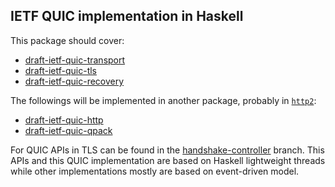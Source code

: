 ## IETF QUIC implementation in Haskell

This package should cover:

- [draft-ietf-quic-transport](https://tools.ietf.org/html/draft-ietf-quic-transport)
- [draft-ietf-quic-tls](https://tools.ietf.org/html/draft-ietf-quic-tls)
- [draft-ietf-quic-recovery](https://tools.ietf.org/html/draft-ietf-quic-recovery)

The followings will be implemented in another package, probably in [`http2`](https://github.com/kazu-yamamoto/http2):

- [draft-ietf-quic-http](https://tools.ietf.org/html/draft-ietf-quic-http)
- [draft-ietf-quic-qpack](https://tools.ietf.org/html/draft-ietf-quic-qpack)

For QUIC APIs in TLS can be found in the [handshake-controller](https://github.com/kazu-yamamoto/hs-tls/tree/handshake-controller) branch. This APIs and this QUIC implementation are based on Haskell lightweight threads while other implementations mostly are based on event-driven model.
